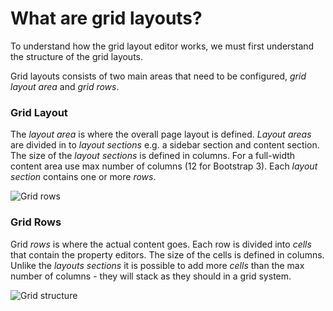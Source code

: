 # What are grid layouts?
To understand how the grid layout editor works, we must first understand the structure of the grid layouts.

Grid layouts consists of two main areas that need to be configured, *grid layout area* and *grid rows*.

### Grid Layout 
The *layout area* is where the overall page layout is defined. 
*Layout areas* are divided in to *layout sections* e.g. a sidebar section and content section. The size of the *layout sections* is defined in columns. For a full-width content area use max number of columns (12 for Bootstrap 3). Each *layout section* contains one or more *rows*.

![Grid rows](images/Grid-layout-rows.jpg)

### Grid Rows
Grid *rows* is where the actual content goes. Each row is divided into *cells* that contain the property editors. The size of the cells is defined in columns. Unlike the *layouts sections* it is possible to add more *cells* than the max number of columns - they will stack as they should in a grid system.

![Grid structure](images/Grid-layout-NO-SIDEBAR-rows.jpg)